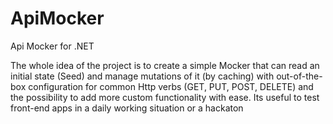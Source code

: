 # ApiMocker
Api Mocker for .NET

The whole idea of the project is to create a simple Mocker that can read an initial state (Seed) and manage mutations of it (by caching)
with out-of-the-box configuration for common Http verbs (GET, PUT, POST, DELETE) and the possibility to add more custom functionality with ease.
Its useful to test front-end apps in a daily working situation or a hackaton
